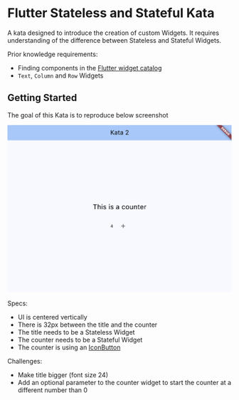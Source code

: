 # Flutter Stateless and Stateful Kata

A kata designed to introduce the creation of custom Widgets. It requires understanding of the difference between Stateless and Stateful Widgets.

Prior knowledge requirements:
- Finding components in the [Flutter widget catalog](https://docs.flutter.dev/ui/widgets)
- `Text`, `Column` and `Row` Widgets

## Getting Started

The goal of this Kata is to reproduce below screenshot

![UI to reproduce](assets/ui-to-reproduce.png?raw=true)

Specs:
- UI is centered vertically
- There is 32px between the title and the counter
- The title needs to be a Stateless Widget
- The counter needs to be a Stateful Widget
- The counter is using an [IconButton](https://api.flutter.dev/flutter/material/IconButton-class.html)

Challenges:
- Make title bigger (font size 24)
- Add an optional parameter to the counter widget to start the counter at a different number than 0
